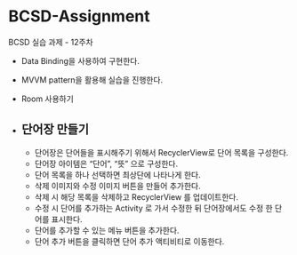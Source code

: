 # BCSD-Assignment
BCSD 실습 과제 - 12주차

- Data Binding을 사용하여 구현한다.
- MVVM pattern을 활용해 실습을 진행한다.
- Room 사용하기

- ## 단어장 만들기
  - 단어장은 단어들을 표시해주기 위해서 RecyclerView로 단어 목록을 구성한다.
  - 단어장 아이템은  “단어”, “뜻” 으로 구성한다.
  - 단어 목록을 하나 선택하면 최상단에 나타나게 한다.
  - 삭제 이미지와 수정 이미지 버튼을 만들어 추가한다.
  - 삭제 시 해당 목록을 삭제하고 RecyclerView 를 업데이트한다.
  - 수정 시 단어를 추가하는 Activity 로 가서 수정한 뒤 단어장에서도 수정 한 단어를 표시한다.
  - 단어를 추가할 수 있는 메뉴 버튼을 추가한다.
  - 단어 추가 버튼을 클릭하면 단어 추가 액티비티로 이동한다.


